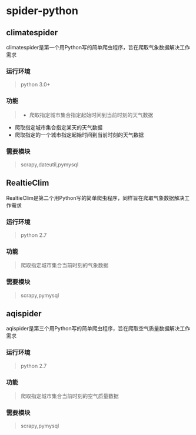 # spider-python

## climatespider
climatespider是第一个用Python写的简单爬虫程序，旨在爬取气象数据解决工作需求

### 运行环境
> python 3.0+

### 功能
> + 爬取指定城市集合指定起始时间到当前时刻的天气数据
  + 爬取指定城市集合指定某天的天气数据
  + 爬取指定的一个城市指定起始时间到当前时刻的天气数据
  
### 需要模块
> scrapy,dateutil,pymysql

## RealtieClim
RealtieClim是第二个用Python写的简单爬虫程序，同样旨在爬取气象数据解决工作需求

### 运行环境
> python 2.7

### 功能
> 爬取指定城市集合当前时刻的气象数据
  
### 需要模块
> scrapy,pymysql

## aqispider
aqispider是第三个用Python写的简单爬虫程序，旨在爬取空气质量数据解决工作需求

### 运行环境
> python 2.7

### 功能
> 爬取指定城市集合当前时刻的空气质量数据
  
### 需要模块
> scrapy,pymysql